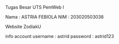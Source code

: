 
Tugas Besar UTS PemWeb I

Nama : ASTRIA FEBIOLA
NIM  : 203020503038

Website ZodiakU

info account
username : astrid
password : astrid123